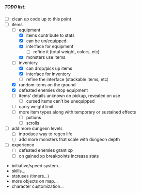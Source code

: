 ##### TODO list:
- [ ] clean up code up to this point
- [ ] items
  - [ ] equipment
    - [x] items contribute to stats
    - [x] can be un/equipped
    - [x] interface for equipment
      - [ ] refine it (total weight, colors, etc)
    - [x] monsters use items
  - [ ] inventory
    - [x] can drop/pick up items
    - [x] interface for inventory
    - [ ] refine the interface  (stackable items, etc)
  - [x] random items on the ground
  - [x] defeated enemies drop equipment
  - [ ] items' details unknown on pickup, revealed on use
    - [ ] cursed items can't be unequipped
  - [ ] carry weight limit
  - [ ] more item types along with temporary or sustained effects
    - [ ] potions
    - [ ] scrolls
- [ ] add more dungeon levels
  - [ ] introduce way to regen life
  - [ ] add more monsters that scale with dungeon depth
- [ ] experience
  - [ ] defeated enemies grant xp
  - [ ] on gained xp breakpoints increase stats
- initiative/speed system...
- skills...
- statuses (timers...)
- more objects on map...
- character customization...
